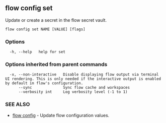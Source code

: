## flow config set

Update or create a secret in the flow secret vault.

```
flow config set NAME [VALUE] [flags]
```

### Options

```
  -h, --help   help for set
```

### Options inherited from parent commands

```
  -x, --non-interactive   Disable displaying flow output via terminal UI rendering. This is only needed if the interactive output is enabled by default in flow's configuration.
      --sync              Sync flow cache and workspaces
      --verbosity int     Log verbosity level (-1 to 1)
```

### SEE ALSO

* [flow config](flow_config.md)	 - Update flow configuration values.

